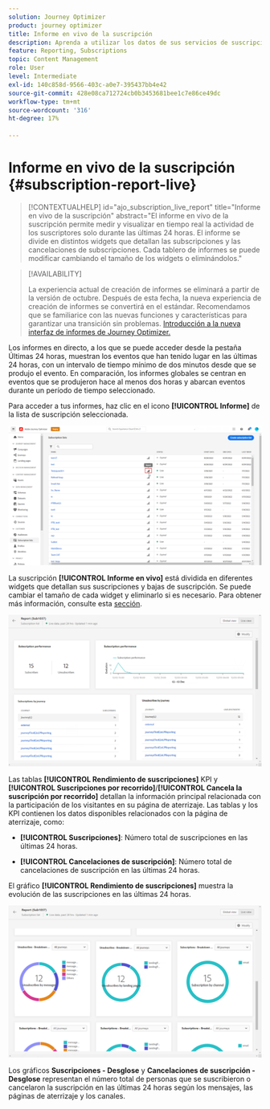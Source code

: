```yaml
---
solution: Journey Optimizer
product: journey optimizer
title: Informe en vivo de la suscripción
description: Aprenda a utilizar los datos de sus servicios de suscripción con el informe de suscripción en directo
feature: Reporting, Subscriptions
topic: Content Management
role: User
level: Intermediate
exl-id: 140c858d-9566-403c-a0e7-395437bb4e42
source-git-commit: 428e08ca712724cb0b3453681bee1c7e86ce49dc
workflow-type: tm+mt
source-wordcount: '316'
ht-degree: 17%

---
```


# Informe en vivo de la suscripción {#subscription-report-live}

>[!CONTEXTUALHELP]
>id="ajo_subscription_live_report"
>title="Informe en vivo de la suscripción"
>abstract="El informe en vivo de la suscripción permite medir y visualizar en tiempo real la actividad de los suscriptores solo durante las últimas 24 horas. El informe se divide en distintos widgets que detallan las subscripciones y las cancelaciones de subscripciones. Cada tablero de informes se puede modificar cambiando el tamaño de los widgets o eliminándolos."

>[!AVAILABILITY]
>
>La experiencia actual de creación de informes se eliminará a partir de la versión de octubre. Después de esta fecha, la nueva experiencia de creación de informes se convertirá en el estándar. Recomendamos que se familiarice con las nuevas funciones y características para garantizar una transición sin problemas. [Introducción a la nueva interfaz de informes de Journey Optimizer.](report-gs-cja.md)

Los informes en directo, a los que se puede acceder desde la pestaña Últimas 24 horas, muestran los eventos que han tenido lugar en las últimas 24 horas, con un intervalo de tiempo mínimo de dos minutos desde que se produjo el evento. En comparación, los informes globales se centran en eventos que se produjeron hace al menos dos horas y abarcan eventos durante un período de tiempo seleccionado.

Para acceder a tus informes, haz clic en el icono **[!UICONTROL Informe]** de la lista de suscripción seleccionada.

![](assets/subscription_report_7.png)

La suscripción **[!UICONTROL Informe en vivo]** está dividida en diferentes widgets que detallan sus suscripciones y bajas de suscripción. Se puede cambiar el tamaño de cada widget y eliminarlo si es necesario. Para obtener más información, consulte esta [sección](live-report.md).

![](assets/subscription_report_3.png)

Las tablas **[!UICONTROL Rendimiento de suscripciones]** KPI y **[!UICONTROL Suscripciones por recorrido]**/**[!UICONTROL Cancela la suscripción por recorrido]** detallan la información principal relacionada con la participación de los visitantes en su página de aterrizaje. Las tablas y los KPI contienen los datos disponibles relacionados con la página de aterrizaje, como:

* **[!UICONTROL Suscripciones]**: Número total de suscripciones en las últimas 24 horas.

* **[!UICONTROL Cancelaciones de suscripción]**: Número total de cancelaciones de suscripción en las últimas 24 horas.

El gráfico **[!UICONTROL Rendimiento de suscripciones]** muestra la evolución de las suscripciones en las últimas 24 horas.

![](assets/subscription_report_4.png)

Los gráficos **Suscripciones - Desglose** y **Cancelaciones de suscripción - Desglose** representan el número total de personas que se suscribieron o cancelaron la suscripción en las últimas 24 horas según los mensajes, las páginas de aterrizaje y los canales.
